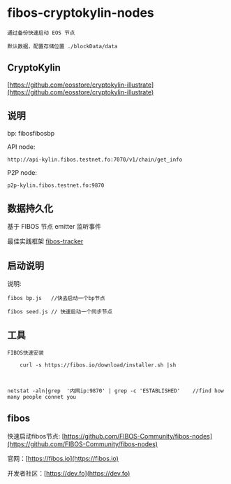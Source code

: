 # fibos-cryptokylin-nodes

	通过备份快速启动 EOS 节点

	默认数据，配置存储位置 ./blockData/data

## CryptoKylin

[https://github.com/eosstore/cryptokylin-illustrate](https://github.com/eosstore/cryptokylin-illustrate)


## 说明

bp:
	fibosfibosbp

API node:

	http://api-kylin.fibos.testnet.fo:7070/v1/chain/get_info

P2P node:
	
	p2p-kylin.fibos.testnet.fo:9870

## 数据持久化

基于 FIBOS 节点 emitter 监听事件

最佳实践框架 [fibos-tracker](https://github.com/FIBOSIO/fibos-tracker)
	

## 启动说明

说明:
	
	fibos bp.js   //快去启动一个bp节点

	fibos seed.js // 快速启动一个同步节点

## 工具
	
	FIBOS快速安装

		curl -s https://fibos.io/download/installer.sh |sh	



	netstat -aln|grep  '内网ip:9870' | grep -c 'ESTABLISHED'    //find how many people connet you

## fibos
	
快速启动fibos节点: [https://github.com/FIBOS-Community/fibos-nodes](https://github.com/FIBOS-Community/fibos-nodes)
	
官网：[https://fibos.io](https://fibos.io) 
	
开发者社区：[https://dev.fo](https://dev.fo)

